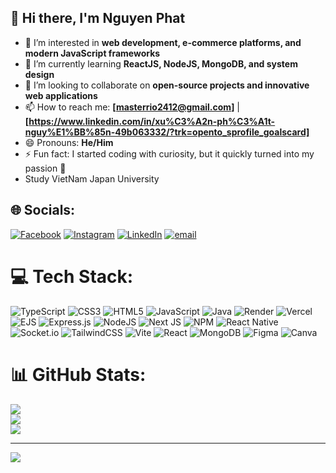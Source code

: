 ## 👋 Hi there, I'm Nguyen Phat  

- 👀 I’m interested in **web development, e-commerce platforms, and modern JavaScript frameworks**   
- 🌱 I’m currently learning **ReactJS, NodeJS, MongoDB, and system design**  
- 💞️ I’m looking to collaborate on **open-source projects and innovative web applications**  
- 📫 How to reach me: **[masterrio2412@gmail.com]** | **[https://www.linkedin.com/in/xu%C3%A2n-ph%C3%A1t-nguy%E1%BB%85n-49b063332/?trk=opento_sprofile_goalscard]**  
- 😄 Pronouns: **He/Him**  
- ⚡ Fun fact: I started coding with curiosity, but it quickly turned into my passion 🚀  
- Study VietNam Japan University

## 🌐 Socials:
[![Facebook](https://img.shields.io/badge/Facebook-%231877F2.svg?logo=Facebook&logoColor=white)](https://facebook.com/NguyenPhat) [![Instagram](https://img.shields.io/badge/Instagram-%23E4405F.svg?logo=Instagram&logoColor=white)](https://instagram.com/Phatphit2412) [![LinkedIn](https://img.shields.io/badge/LinkedIn-%230077B5.svg?logo=linkedin&logoColor=white)](https://www.linkedin.com/in/xu%C3%A2n-ph%C3%A1t-nguy%E1%BB%85n-49b063332/?trk=opento_sprofile_goalscard) [![email](https://img.shields.io/badge/Email-D14836?logo=gmail&logoColor=white)](mailto:masterrio2412@gmail.com) 

# 💻 Tech Stack:
![TypeScript](https://img.shields.io/badge/typescript-%23007ACC.svg?style=for-the-badge&logo=typescript&logoColor=white) ![CSS3](https://img.shields.io/badge/css3-%231572B6.svg?style=for-the-badge&logo=css3&logoColor=white) ![HTML5](https://img.shields.io/badge/html5-%23E34F26.svg?style=for-the-badge&logo=html5&logoColor=white) ![JavaScript](https://img.shields.io/badge/javascript-%23323330.svg?style=for-the-badge&logo=javascript&logoColor=%23F7DF1E) ![Java](https://img.shields.io/badge/java-%23ED8B00.svg?style=for-the-badge&logo=openjdk&logoColor=white) ![Render](https://img.shields.io/badge/Render-%46E3B7.svg?style=for-the-badge&logo=render&logoColor=white) ![Vercel](https://img.shields.io/badge/vercel-%23000000.svg?style=for-the-badge&logo=vercel&logoColor=white) ![EJS](https://img.shields.io/badge/ejs-%23B4CA65.svg?style=for-the-badge&logo=ejs&logoColor=black) ![Express.js](https://img.shields.io/badge/express.js-%23404d59.svg?style=for-the-badge&logo=express&logoColor=%2361DAFB) ![NodeJS](https://img.shields.io/badge/node.js-6DA55F?style=for-the-badge&logo=node.js&logoColor=white) ![Next JS](https://img.shields.io/badge/Next-black?style=for-the-badge&logo=next.js&logoColor=white) ![NPM](https://img.shields.io/badge/NPM-%23CB3837.svg?style=for-the-badge&logo=npm&logoColor=white) ![React Native](https://img.shields.io/badge/react_native-%2320232a.svg?style=for-the-badge&logo=react&logoColor=%2361DAFB) ![Socket.io](https://img.shields.io/badge/Socket.io-black?style=for-the-badge&logo=socket.io&badgeColor=010101) ![TailwindCSS](https://img.shields.io/badge/tailwindcss-%2338B2AC.svg?style=for-the-badge&logo=tailwind-css&logoColor=white) ![Vite](https://img.shields.io/badge/vite-%23646CFF.svg?style=for-the-badge&logo=vite&logoColor=white) ![React](https://img.shields.io/badge/react-%2320232a.svg?style=for-the-badge&logo=react&logoColor=%2361DAFB) ![MongoDB](https://img.shields.io/badge/MongoDB-%234ea94b.svg?style=for-the-badge&logo=mongodb&logoColor=white) ![Figma](https://img.shields.io/badge/figma-%23F24E1E.svg?style=for-the-badge&logo=figma&logoColor=white) ![Canva](https://img.shields.io/badge/Canva-%2300C4CC.svg?style=for-the-badge&logo=Canva&logoColor=white)
# 📊 GitHub Stats:
![](https://github-readme-stats.vercel.app/api?username=NguyenPhat2412&theme=dark&hide_border=false&include_all_commits=false&count_private=false)<br/>
![](https://nirzak-streak-stats.vercel.app/?user=NguyenPhat2412&theme=dark&hide_border=false)<br/>
![](https://github-readme-stats.vercel.app/api/top-langs/?username=NguyenPhat2412&theme=dark&hide_border=false&include_all_commits=false&count_private=false&layout=compact)

---
[![](https://visitcount.itsvg.in/api?id=NguyenPhat2412&icon=0&color=0)](https://visitcount.itsvg.in)

<!-- Proudly created with GPRM ( https://gprm.itsvg.in ) -->
